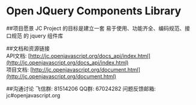 Open JQuery Components Library
======
##项目愿景
    JC Project 的目标是建立一套 易于使用、功能齐全、编码规范、接口规范 的 jquery 组件库

##文档和资源链接
<br>API文档: [http://jc.openjavascript.org/docs_api/index.html](http://jc.openjavascript.org/docs_api/index.html)
<br>项目文档: [http://jc.openjavascript.org/document.html](http://jc.openjavascript.org/document.html)

##沟通讨论
    飞信群: 81514206
    QQ群: 67024282
    问题反馈邮箱: jc#openjavascript.org 
